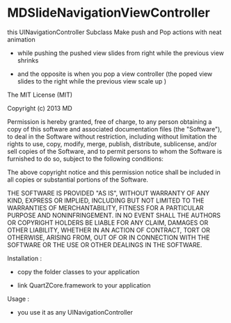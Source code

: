 MDSlideNavigationViewController
===============================
this UINavigationController Subclass Make push and Pop actions with neat animation 
- while pushing the pushed view slides from right while the previous view shrinks

- and the opposite is when you pop a view controller (the poped view slides to the right while the previous view scale up
)




The MIT License (MIT)

Copyright (c) 2013 MD

Permission is hereby granted, free of charge, to any person obtaining a copy
of this software and associated documentation files (the "Software"), to deal
in the Software without restriction, including without limitation the rights
to use, copy, modify, merge, publish, distribute, sublicense, and/or sell
copies of the Software, and to permit persons to whom the Software is
furnished to do so, subject to the following conditions:

The above copyright notice and this permission notice shall be included in
all copies or substantial portions of the Software.

THE SOFTWARE IS PROVIDED "AS IS", WITHOUT WARRANTY OF ANY KIND, EXPRESS OR
IMPLIED, INCLUDING BUT NOT LIMITED TO THE WARRANTIES OF MERCHANTABILITY,
FITNESS FOR A PARTICULAR PURPOSE AND NONINFRINGEMENT. IN NO EVENT SHALL THE
AUTHORS OR COPYRIGHT HOLDERS BE LIABLE FOR ANY CLAIM, DAMAGES OR OTHER
LIABILITY, WHETHER IN AN ACTION OF CONTRACT, TORT OR OTHERWISE, ARISING FROM,
OUT OF OR IN CONNECTION WITH THE SOFTWARE OR THE USE OR OTHER DEALINGS IN
THE SOFTWARE.


Installation :

- copy the folder classes to your application

- link QuartZCore.framework to your application

Usage :

- you use it as any UINavigationController 
